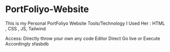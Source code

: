 # PortFoliyo-Website
This is my Personal PortFoliyo Website 
Tools/Technology I Used Her : HTML , CSS , JS, Tailwind

Access: 
Directly throw your own any code Editor Direct Go live or Execute Accordingly 
sfasbdb

